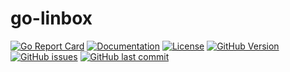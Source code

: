 # go-linbox

[![Go Report Card](https://goreportcard.com/badge/github.com/shizonic/go-linbox)](https://goreportcard.com/report/github.com/shizonic/go-linbox) [![Documentation](https://godoc.org/github.com/shizonic/go-linbox?status.svg)](http://godoc.org/github.com/shizonic/go-linbox) [![License](https://img.shields.io/badge/license-Apache%20v2-orange.svg)](https://github.com/shizonic/go-linbox/raw/master/LICENSE) [![GitHub Version](https://img.shields.io/github/v/release/shizonic/go-linbox)](https://github.com/shizonic/go-linbox/releases) [![GitHub issues](https://img.shields.io/github/issues/shizonic/go-linbox.svg)](https://github.com/shizonic/go-linbox/issues) [![GitHub last commit](https://img.shields.io/github/last-commit/shizonic/go-linbox.svg)](https://github.com/shizonic/go-linbox)